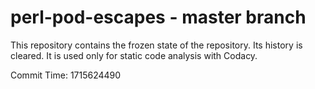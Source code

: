 # perl-pod-escapes - master branch

This repository contains the frozen state of the repository.
Its history is cleared. It is used only for static code
analysis with Codacy.

Commit Time: 1715624490